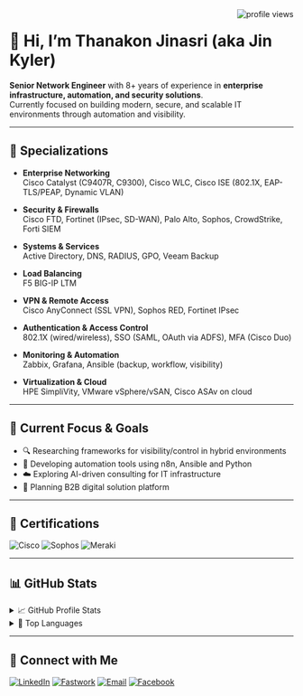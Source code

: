 <img align="right" src="https://komarev.com/ghpvc/?username=jinkyler&color=brightgreen" alt="profile views"/>

# 👋 Hi, I’m Thanakon Jinasri (aka Jin Kyler)

**Senior Network Engineer** with 8+ years of experience in **enterprise infrastructure, automation, and security solutions**.  
Currently focused on building modern, secure, and scalable IT environments through automation and visibility.

---

## 💼 Specializations

- **Enterprise Networking**  
  Cisco Catalyst (C9407R, C9300), Cisco WLC, Cisco ISE (802.1X, EAP-TLS/PEAP, Dynamic VLAN)

- **Security & Firewalls**  
  Cisco FTD, Fortinet (IPsec, SD-WAN), Palo Alto, Sophos, CrowdStrike, Forti SIEM

- **Systems & Services**  
  Active Directory, DNS, RADIUS, GPO, Veeam Backup

- **Load Balancing**  
  F5 BIG-IP LTM

- **VPN & Remote Access**  
  Cisco AnyConnect (SSL VPN), Sophos RED, Fortinet IPsec

- **Authentication & Access Control**  
  802.1X (wired/wireless), SSO (SAML, OAuth via ADFS), MFA (Cisco Duo)

- **Monitoring & Automation**  
  Zabbix, Grafana, Ansible (backup, workflow, visibility)

- **Virtualization & Cloud**  
  HPE SimpliVity, VMware vSphere/vSAN, Cisco ASAv on cloud

---

## 🚀 Current Focus & Goals

- 🔍 Researching frameworks for visibility/control in hybrid environments  
- 🤖 Developing automation tools using n8n, Ansible and Python  
- ☁️ Exploring AI-driven consulting for IT infrastructure  
- 🧠 Planning B2B digital solution platform

---

## 🧾 Certifications

![Cisco](https://img.shields.io/badge/Cisco-CCNP%20Enterprise%20|%20CCNA-2ecc71?logo=cisco)
![Sophos](https://img.shields.io/badge/Sophos-XG%20Firewall%20Engineer-2980b9)
![Meraki](https://img.shields.io/badge/Cisco-CMNA%20(Meraki)-f39c12)

---

## 📊 GitHub Stats
<details>
  <summary>📈 GitHub Profile Stats</summary>
  <img align="center" src="https://github-readme-stats.vercel.app/api?username=jinkyler&show_icons=true&theme=dark"/>
</details>

<details>
  <summary>🧠 Top Languages</summary>
  <img align="center" src="https://github-readme-stats.vercel.app/api/top-langs/?username=jinkyler&layout=compact&theme=dark"/>
</details>

---

## 🤝 Connect with Me

[![LinkedIn](https://img.shields.io/badge/-LinkedIn-blue?logo=linkedin&style=flat)](https://linkedin.com/in/tjinasri)
[![Fastwork](https://img.shields.io/badge/-Freelance%20(Fastwork)-orange?logo=fastapi)](https://fastwork.co/user/tjinasri)
[![Email](https://img.shields.io/badge/-tjinasri@outlook.co.th-d14836?style=flat&logo=microsoft-outlook&logoColor=white)](mailto:tjinasri@outlook.co.th)
[![Facebook](https://img.shields.io/badge/-Facebook-1877F2?logo=facebook&logoColor=white&style=flat)](https://www.facebook.com/TJinasri)
